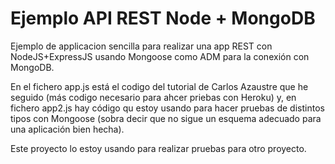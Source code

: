 # Ejemplo API REST Node + MongoDB 
Ejemplo de applicacion sencilla para realizar una app REST con NodeJS+ExpressJS usando Mongoose como ADM para la conexión con MongoDB.

En el fichero app.js está el codigo del tutorial de Carlos Azaustre que he seguido (más codigo necesario para ahcer priebas con Heroku) y,
en fichero app2.js hay código qu estoy usando para hacer pruebas de distintos tipos con Mongoose (sobra decir que no sigue un esquema adecuado
para una aplicación bien hecha).

Este proyecto lo estoy usando para realizar pruebas para otro proyecto.
